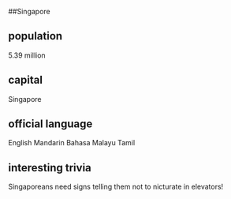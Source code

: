 ##Singapore
## population
5.39 million

## capital
Singapore
 
## official language
English
Mandarin
Bahasa Malayu
Tamil

## interesting trivia
Singaporeans need signs telling them not to nicturate in elevators!


